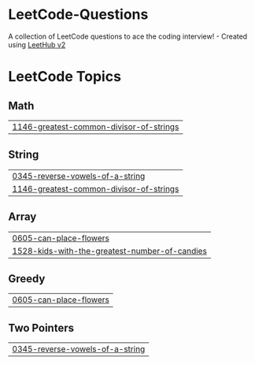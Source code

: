 # LeetCode-Questions
A collection of LeetCode questions to ace the coding interview! - Created using [LeetHub v2](https://github.com/arunbhardwaj/LeetHub-2.0)

<!---LeetCode Topics Start-->
# LeetCode Topics
## Math
|  |
| ------- |
| [1146-greatest-common-divisor-of-strings](https://github.com/nilayjain12/LeetCode-Questions/tree/master/1146-greatest-common-divisor-of-strings) |
## String
|  |
| ------- |
| [0345-reverse-vowels-of-a-string](https://github.com/nilayjain12/LeetCode-Questions/tree/master/0345-reverse-vowels-of-a-string) |
| [1146-greatest-common-divisor-of-strings](https://github.com/nilayjain12/LeetCode-Questions/tree/master/1146-greatest-common-divisor-of-strings) |
## Array
|  |
| ------- |
| [0605-can-place-flowers](https://github.com/nilayjain12/LeetCode-Questions/tree/master/0605-can-place-flowers) |
| [1528-kids-with-the-greatest-number-of-candies](https://github.com/nilayjain12/LeetCode-Questions/tree/master/1528-kids-with-the-greatest-number-of-candies) |
## Greedy
|  |
| ------- |
| [0605-can-place-flowers](https://github.com/nilayjain12/LeetCode-Questions/tree/master/0605-can-place-flowers) |
## Two Pointers
|  |
| ------- |
| [0345-reverse-vowels-of-a-string](https://github.com/nilayjain12/LeetCode-Questions/tree/master/0345-reverse-vowels-of-a-string) |
<!---LeetCode Topics End-->
